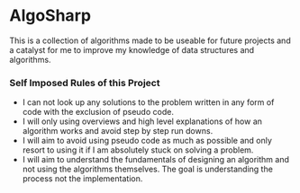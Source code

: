 # AlgoSharp
This is a collection of algorithms made to be useable for future projects and a catalyst for me to improve my knowledge of data structures and algorithms.

### Self Imposed Rules of this Project

* I can not look up any solutions to the problem written in any form of code with the exclusion of pseudo code.
* I will only using overviews and high level explanations of how an algorithm works and avoid step by step run downs.
* I will aim to avoid using pseudo code as much as possible and only resort to using it if I am absolutely stuck on solving a problem.
* I will aim to understand the fundamentals of designing an algorithm and not using the algorithms themselves. The goal is understanding the process not the implementation.
